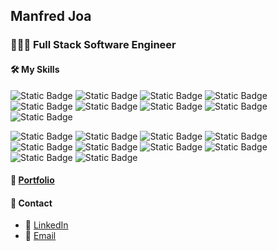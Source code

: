 ## Manfred Joa 
### 👨🏻‍💻 Full Stack Software Engineer

#### 🛠 My Skills

![Static Badge](https://img.shields.io/badge/JavaScript-black?logo=javascript)
![Static Badge](https://img.shields.io/badge/TypeScript-black?logo=typescript)
![Static Badge](https://img.shields.io/badge/Python-black?logo=python)
![Static Badge](https://img.shields.io/badge/React-black?logo=react)
![Static Badge](https://img.shields.io/badge/Redux-black?logo=redux)
![Static Badge](https://img.shields.io/badge/Next-black?logo=next.js)
![Static Badge](https://img.shields.io/badge/Tailwind_CSS-black?logo=tailwindcss)
![Static Badge](https://img.shields.io/badge/Django-black?logo=django)
![Static Badge](https://img.shields.io/badge/JWT-black?logo=jsonwebtokens)

![Static Badge](https://img.shields.io/badge/Node.js-black?logo=node.js)
![Static Badge](https://img.shields.io/badge/Express-black?logo=express)
![Static Badge](https://img.shields.io/badge/MongoDB-black?logo=mongodb)
![Static Badge](https://img.shields.io/badge/Mongoose-black?logo=mongoose)
![Static Badge](https://img.shields.io/badge/PostgreSQL-black?logo=postgresql)
![Static Badge](https://img.shields.io/badge/Flask-black?logo=flask)
![Static Badge](https://img.shields.io/badge/Heroku-black?logo=Heroku)
![Static Badge](https://img.shields.io/badge/Netlify-black?logo=netlify)
![Static Badge](https://img.shields.io/badge/HTML5-black?logo=html5)
![Static Badge](https://img.shields.io/badge/CSS3-black?logo=css3)

#### 🎨 [Portfolio](https://manfredjoadev.netlify.app/)

#### 📇 Contact
- 🔗 [LinkedIn](https://www.linkedin.com/in/manfredjoa/)
- 📧 [Email](mailto:joamanfred@gmail.com)

<!--
**manfredjoa/manfredjoa** is a ✨ _special_ ✨ repository because its `README.md` (this file) appears on your GitHub profile.

Here are some ideas to get you started:

- 🔭 I’m currently working on ...
- 🌱 I’m currently learning ...
- 👯 I’m looking to collaborate on ...
- 🤔 I’m looking for help with ...
- 💬 Ask me about ...
- 📫 How to reach me: ...
- 😄 Pronouns: ...
- ⚡ Fun fact: ...
-->
